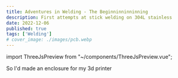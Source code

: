 ```yaml
---
title: Adventures in Welding - The Beginninninninning
description: First attempts at stick welding on 304L stainless
date: 2022-12-06
published: true
tags: ['Welding']
# cover_image: ./images/pcb.webp
---
```


import ThreeJsPreview from "~/components/ThreeJsPreview.vue";


So I'd made an enclosure for my 3d printer 

<ThreeJsPreview canvasWidth="700px" canvasHeight="700px"></ThreeJsPreview>